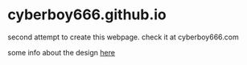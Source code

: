 # cyberboy666.github.io

second attempt to create this webpage. check it at cyberboy666.com

some info about the design [here]

[here]: /_articles/diy/website.md
